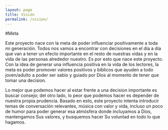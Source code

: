 ```yaml
---
layout: page
title: Visión
permalink: /vision/
---
```


#Meta

Este proyecto nace con la meta de poder influenciar positivamente a toda mi generación. Todos nos vamos a encontrar con decisiones en el día a día que van a tener un efecto importante en el resto de nuestras vidas y en la vida de las personas alrededor nuestro. Es por esto que nace este proyecto. Con la idea de generar una influencia positiva en la vida de los lectores, la meta es poder promover valores positivos y bíblicos que ayuden a todo joven/adulto a poder ser sabio y guiado por Dios al momento de tener que tomar una decision.

Lo mejor que podemos hacer al estar frente a una decision importante es buscar consejo; del otro lado, lo peor que podemos hacer es depender de nuestra propia prudencia. Basado en esto, este proyecto intenta introducir temas de conversación relevantes, música con valor y vida, incluso un poco de humor para poder generar esa atmósfera donde incluyamos a Dios, mantengamos Sus valores, y busquemos hacer Su voluntad en todo lo que hagamos.
